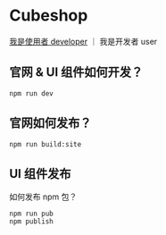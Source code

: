 # Cubeshop

[我是使用者 developer](./README.md) ｜ 我是开发者 user


## 官网 & UI 组件如何开发？

```
npm run dev
```

## 官网如何发布？

```
npm run build:site
```

## UI 组件发布

如何发布 npm 包？

```
npm run pub
npm publish
```
